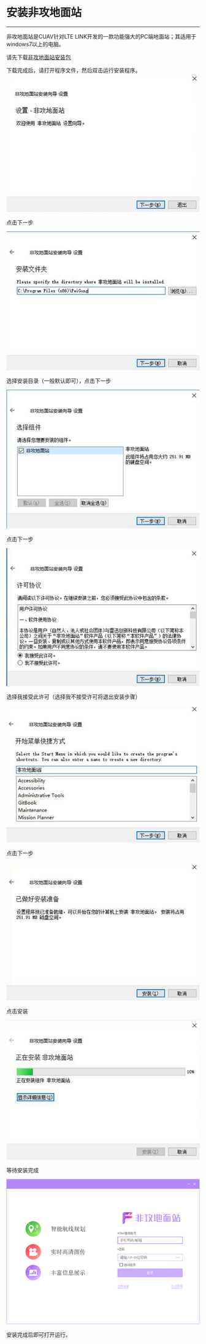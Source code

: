 # 安装非攻地面站

---

非攻地面站是CUAV针对LTE LINK开发的一款功能强大的PC端地面站；其适用于windows7以上的电脑。

请先下载[非攻地面站安装包](http://doc.cuav.net/link/lte-link)

下载完成后，请打开程序文件，然后双击运行安装程序。  
![feigong_installation](../../assets/feigong_installation/feigong_installation.jpg)

点击下一步

![feigong_installation2](../../assets/feigong_installation/feigong_installation2.jpg)

选择安装目录（一般默认即可），点击下一步

![feigong_installation3](.../../assets/feigong_installation/feigong_installation3.jpg)

点击下一步

![feigong_installation4](../../assets/feigong_installation/feigong_installation4.jpg)

选择我接受此许可（选择我不接受许可将退出安装步骤）

![feigong_installation5](../../assets/feigong_installation/feigong_installation5.jpg)

点击下一步

![feigong_installation6](../../assets/feigong_installation/feigong_installation6.jpg)

点击安装

![feigong_installation7](../../assets/feigong_installation/feigong_installation7.jpg)

等待安装完成

![feigong_installation8](../../assets/feigong_installation/feigong_installation8.png)

安装完成后即可打开运行。

